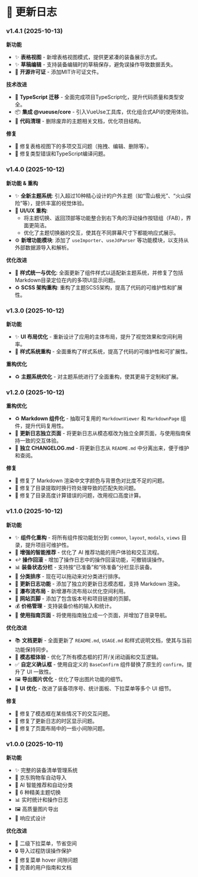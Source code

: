 # 📝 更新日志

### v1.4.1 (2025-10-13)

**新功能**
- ✨ **表格视图** - 新增表格视图模式，提供更紧凑的装备展示方式。
- ✨ **草稿编辑** - 支持装备编辑时的草稿保存，避免误操作导致数据丢失。
- 📄 **开源许可证** - 添加MIT许可证文件。

**技术改进**
- 🔧 **TypeScript 迁移** - 全面完成项目TypeScript化，提升代码质量和类型安全。
- 📦 **集成 @vueuse/core** - 引入VueUse工具库，优化组合式API的使用体验。
- 🧹 **代码清理** - 删除废弃的主题相关文档，优化项目结构。

**修复**
- 🐛 修复表格视图下的多项交互问题（拖拽、编辑、删除等）。
- 🐛 修复类型错误和TypeScript编译问题。

### v1.4.0 (2025-10-12)

**新功能 & 重构**
- ✨ **全新主题系统**: 引入超过10种精心设计的户外主题（如“雪山极光”、“火山探险”等），提供丰富的视觉体验。
- 🎨 **UI/UX 重构**:
    - 将主题切换、返回顶部等功能整合到右下角的浮动操作按钮组（FAB），界面更简洁。
    - 优化了主题切换器的交互，使其在不同屏幕尺寸下都能响应式展示。
- ⚙️ **新增功能模块**: 添加了 `useImporter`、`useJdParser` 等功能模块，以支持从外部数据源导入和解析。

**优化改进**
- 💅 **样式统一与优化**: 全面更新了组件样式以适配新主题系统，并修复了包括Markdown目录定位在内的多项UI显示问题。
- ♻️ **SCSS 架构重构**: 重构了主题SCSS架构，提高了代码的可维护性和扩展性。

### v1.3.0 (2025-10-12)

**新功能**
- ✨ **UI 布局优化** - 重新设计了应用的主体布局，提升了视觉效果和空间利用率。
- 🎨 **样式系统重构** - 全面重构了样式系统，提高了代码的可维护性和可扩展性。

**重构优化**
- ♻️ **主题系统优化** - 对主题系统进行了全面重构，使其更易于定制和扩展。

### v1.2.0 (2025-10-12)

**重构优化**
- ♻️ **Markdown 组件化** - 抽取可复用的 `MarkdownViewer` 和 `MarkdownPage` 组件，提升代码复用性。
- 📄 **更新日志独立页面** - 将更新日志从模态框改为独立全屏页面，与使用指南保持一致的交互体验。
- 📑 **独立 CHANGELOG.md** - 将更新日志从 `README.md` 中分离出来，便于维护和查阅。

**修复**
- 🐛 修复了 Markdown 渲染中文字颜色与背景色对比度不足的问题。
- 🐛 修复了目录提取时换行符处理导致的匹配失败问题。
- 🐛 修复了目录高度计算错误的问题，改用视口高度计算。

### v1.1.0 (2025-10-12)

**新功能**
- ✨ **组件化重构** - 将所有组件按功能划分到 `common`, `layout`, `modals`, `views` 目录，提升项目可维护性。
- 🧠 **增强的智能推荐** - 优化了 AI 推荐功能的用户体验和交互流程。
- ↩️ **操作回滚** - 增加了操作日志中的操作回滚功能，可撤销误操作。
- 📊 **装备状态分栏** - 支持按“已准备”和“待准备”分栏显示装备。
- 🔀 **分类排序** - 现在可以拖动来对分类进行排序。
- 📰 **更新日志功能** - 添加了独立的更新日志模态框，支持 Markdown 渲染。
- 🌊 **瀑布流布局** - 新增瀑布流布局以优化空间利用。
- 🦶 **网站页脚** - 添加了包含版本号和项目链接的页脚。
- 💰 **价格管理** - 支持装备价格的输入和统计。
- 📖 **使用指南页面** - 将使用指南独立成一个页面，并增加了目录导航。

**优化改进**
- 📚 **文档更新** - 全面更新了 `README.md`, `USAGE.md` 和样式说明文档，使其与当前功能保持同步。
- 🎨 **模态框体验** - 优化了所有模态框的打开/关闭动画和交互逻辑。
- ✅ **自定义确认框** - 使用自定义的 `BaseConfirm` 组件替换了原生的 `confirm`，提升了 UI 一致性。
- 🖼️ **导出图片优化** - 优化了导出图片功能的细节。
- 💅 **UI 优化** - 改进了装备项序号、统计面板、下拉菜单等多个 UI 细节。

**修复**
- 🐛 修复了模态框在某些情况下的交互问题。
- 🐛 修复了更新日志的时区显示问题。
- 🐛 修复了页面布局中的一些小间隙问题。

### v1.0.0 (2025-10-11)

**新功能**
- ✨ 完整的装备清单管理系统
- 🛒 京东购物车自动导入
- 🤖 AI 智能推荐和自动分类
- 🎨 6 种精美主题切换
- 📊 实时统计和操作日志
- 🖼️ 高质量图片导出
- 📱 响应式设计

**优化改进**
- 🎯 二级下拉菜单，节省空间
- 🔒 导入过程防误操作保护
- 🐛 修复菜单 hover 间隙问题
- 📖 完善的用户指南和文档
